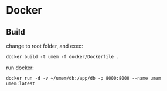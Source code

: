 # Docker

## Build

change to root folder, and exec:

```
docker build -t umem -f docker/Dockerfile .
```

run docker:
```
docker run -d -v ~/umem/db:/app/db -p 8000:8000 --name umem umem:latest
```